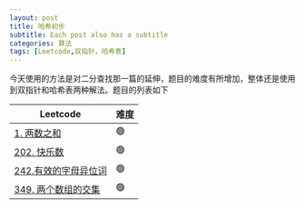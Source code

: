 ```yaml
---
layout: post
title: 哈希初步
subtitle: Each post also has a subtitle
categories: 算法
tags: [Leetcode,双指针，哈希表]
---
```


今天使用的方法是对二分查找那一篇的延伸，题目的难度有所增加，整体还是使用到双指针和哈希表两种解法。题目的列表如下

| Leetcode                                                           | 难度  |
| ------------------------------------------------------------------ | --- |
| [1. 两数之和]()                                                        | 🟢  |
| [202. 快乐数](https://leetcode.cn/problems/happy-number/description/) | 🟢  |
| [242.有效的字母异位词]()                                                   | 🟢  |
| [349. 两个数组的交集]()                                                   | 🟢  |
